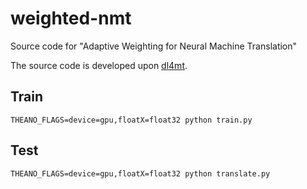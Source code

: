 # weighted-nmt
Source code for "Adaptive Weighting for Neural Machine Translation"

The source code is developed upon [dl4mt](https://github.com/nyu-dl/dl4mt-tutorial).

## Train
```
THEANO_FLAGS=device=gpu,floatX=float32 python train.py 
```
## Test
```
THEANO_FLAGS=device=gpu,floatX=float32 python translate.py 
```

